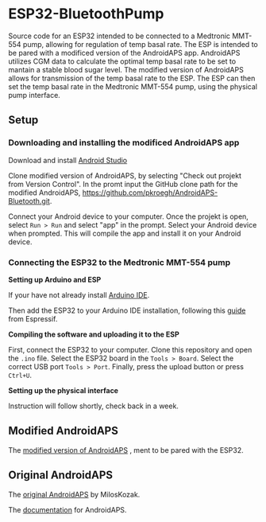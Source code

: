 # ESP32-BluetoothPump
Source code for an ESP32 intended to be connected to a Medtronic MMT-554 pump, allowing for regulation of temp basal rate. The ESP is intended to be pared with a modificed version of the AndroidAPS app. AndroidAPS utilizes CGM data to calculate the optimal temp basal rate to be set to mantain a stable blood sugar level. The modified version of AndroidAPS allows for transmission of the temp basal rate to the ESP. The ESP can then set the temp basal rate in the Medtronic MMT-554 pump, using the physical pump interface. 

## Setup

### Downloading and installing the modificed AndroidAPS app
Download and install [Android Studio](https://developer.android.com/studio)

Clone modified version of AndroidAPS, by selecting "Check out projekt from Version Control". In the promt input the GitHub clone path for the modified AndroidAPS, https://github.com/pkroegh/AndroidAPS-Bluetooth.git.

Connect your Android device to your computer.
Once the projekt is open, select ```Run > Run``` and select "app" in the prompt. Select your Android device when prompted. This will compile the app and install it on your Android device.

### Connecting the ESP32 to the Medtronic MMT-554 pump
**Setting up Arduino and ESP**

If your have not already install [Arduino IDE](https://www.arduino.cc/en/main/software).

Then add the ESP32 to your Arduino IDE installation, following this [guide](https://github.com/espressif/arduino-esp32/blob/master/docs/arduino-ide/boards_manager.md) from Espressif.

**Compiling the software and uploading it to the ESP**

First, connect the ESP32 to your computer.
Clone this repository and open the ```.ino``` file. Select the ESP32 board in the ```Tools > Board```. Select the correct USB port ```Tools > Port```. Finally, press the upload button or press ```Ctrl+U```.

**Setting up the physical interface**

Instruction will follow shortly, check back in a week.

## Modified AndroidAPS
The [modified version of AndroidAPS](https://github.com/pkroegh/AndroidAPS-Bluetooth) , ment to be pared with the ESP32.

## Original AndroidAPS 
The  [original AndroidAPS](https://github.com/MilosKozak/AndroidAPS) by MilosKozak.

The [documentation](https://androidaps.readthedocs.io/en/latest/EN/) for AndroidAPS. 
